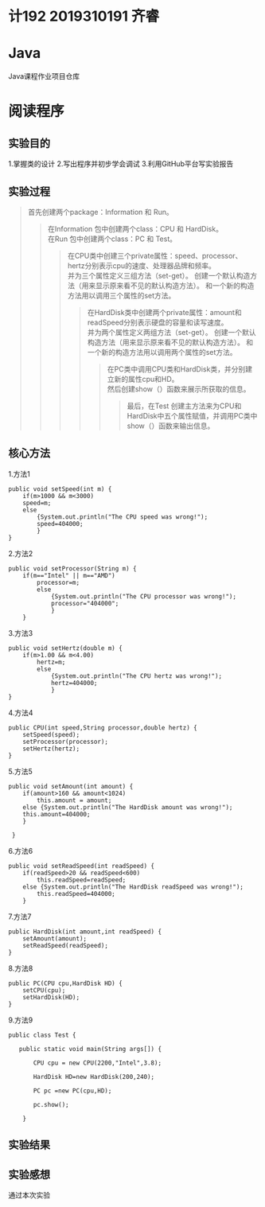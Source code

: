 # 计192 2019310191 齐睿
# Java
Java课程作业项目仓库
# 阅读程序
## 实验目的
1.掌握类的设计
2.写出程序并初步学会调试
3.利用GitHub平台写实验报告
## 实验过程
>首先创建两个package：Information 和 Run。
>>在Information 包中创建两个class：CPU 和 HardDisk。  
    在Run 包中创建两个class：PC 和 Test。  
>>>在CPU类中创建三个private属性：speed、processor、hertz分别表示cpu的速度、处理器品牌和频率。  
   并为三个属性定义三组方法（set-get）。 
   创建一个默认构造方法（用来显示原来看不见的默认构造方法）。
   和一个新的构造方法用以调用三个属性的set方法。  
>>>>在HardDisk类中创建两个private属性：amount和readSpeed分别表示硬盘的容量和读写速度。  
   并为两个属性定义两组方法（set-get）。 
   创建一个默认构造方法（用来显示原来看不见的默认构造方法）。
   和一个新的构造方法用以调用两个属性的set方法。  
>>>>>在PC类中调用CPU类和HardDisk类，并分别建立新的属性cpu和HD。  
然后创建show（）函数来展示所获取的信息。  
>>>>>>最后，在Test 创建主方法来为CPU和HardDisk中五个属性赋值，并调用PC类中show（）函数来输出信息。

## 核心方法  
1.方法1  
```
public void setSpeed(int m) {
	if(m>1000 && m<3000)
	speed=m;
    else 
    	{System.out.println("The CPU speed was wrong!");
    	speed=404000;
    	}
}
```
2.方法2  
```
public void setProcessor(String m) {
	if(m=="Intel" || m=="AMD")
		processor=m;
	    else 
	    	{System.out.println("The CPU processor was wrong!");
	    	processor="404000";
	    	}
	}
``` 
3.方法3  
```
public void setHertz(double m) {
	if(m>1.00 && m<4.00)
		hertz=m;
	    else 
	    	{System.out.println("The CPU hertz was wrong!");
	    	hertz=404000;
	    	}
}
```
4.方法4  
```
public CPU(int speed,String processor,double hertz) {
	setSpeed(speed);
	setProcessor(processor);
	setHertz(hertz);
}
``` 
5.方法5  
```
public void setAmount(int amount) {
	if(amount>160 && amount<1024)
        this.amount = amount;
	else {System.out.println("The HardDisk amount was wrong!");
	this.amount=404000;
	}

 }
``` 
6.方法6  
```
public void setReadSpeed(int readSpeed) {
	if(readSpeed>20 && readSpeed<600)
		this.readSpeed=readSpeed;
	else {System.out.println("The HardDisk readSpeed was wrong!");
	    this.readSpeed=404000;
	}
``` 
7.方法7  
```
public HardDisk(int amount,int readSpeed) {
	setAmount(amount);
	setReadSpeed(readSpeed);
}
```
8.方法8  
``` 
public PC(CPU cpu,HardDisk HD) {
	setCPU(cpu);
	setHardDisk(HD);
}
```
9.方法9  
``` 
public class Test {

   public static void main(String args[]) {

       CPU cpu = new CPU(2200,"Intel",3.8);

       HardDisk HD=new HardDisk(200,240);

       PC pc =new PC(cpu,HD);

       pc.show();

    }
```
## 实验结果
## 实验感想  
通过本次实验
